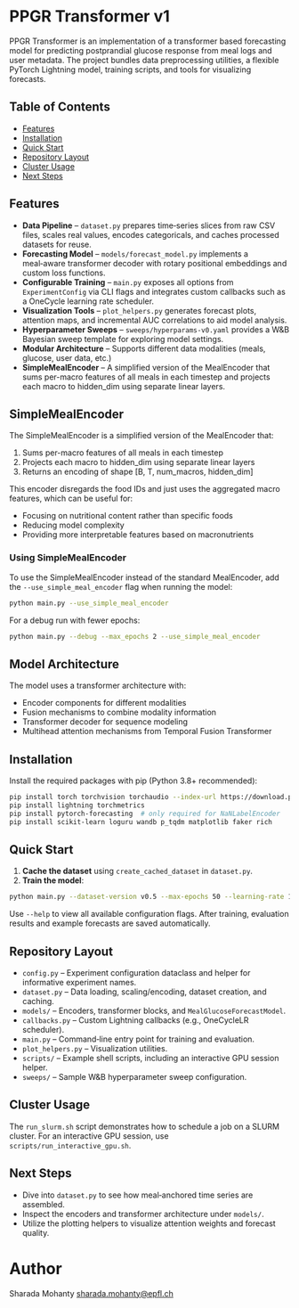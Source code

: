# PPGR Transformer v1

PPGR Transformer is an implementation of a transformer based forecasting model for predicting postprandial glucose response from meal logs and user metadata. The project bundles data preprocessing utilities, a flexible PyTorch Lightning model, training scripts, and tools for visualizing forecasts.

## Table of Contents
- [Features](#features)
- [Installation](#installation)
- [Quick Start](#quick-start)
- [Repository Layout](#repository-layout)
- [Cluster Usage](#cluster-usage)
- [Next Steps](#next-steps)

## Features
- **Data Pipeline** – `dataset.py` prepares time‑series slices from raw CSV files, scales real values, encodes categoricals, and caches processed datasets for reuse.
- **Forecasting Model** – `models/forecast_model.py` implements a meal‑aware transformer decoder with rotary positional embeddings and custom loss functions.
- **Configurable Training** – `main.py` exposes all options from `ExperimentConfig` via CLI flags and integrates custom callbacks such as a OneCycle learning rate scheduler.
- **Visualization Tools** – `plot_helpers.py` generates forecast plots, attention maps, and incremental AUC correlations to aid model analysis.
- **Hyperparameter Sweeps** – `sweeps/hyperparams-v0.yaml` provides a W&B Bayesian sweep template for exploring model settings.
- **Modular Architecture** – Supports different data modalities (meals, glucose, user data, etc.)
- **SimpleMealEncoder** – A simplified version of the MealEncoder that sums per-macro features of all meals in each timestep and projects each macro to hidden_dim using separate linear layers.

## SimpleMealEncoder

The SimpleMealEncoder is a simplified version of the MealEncoder that:

1. Sums per-macro features of all meals in each timestep
2. Projects each macro to hidden_dim using separate linear layers
3. Returns an encoding of shape [B, T, num_macros, hidden_dim]

This encoder disregards the food IDs and just uses the aggregated macro features, which can be useful for:
- Focusing on nutritional content rather than specific foods
- Reducing model complexity
- Providing more interpretable features based on macronutrients

### Using SimpleMealEncoder

To use the SimpleMealEncoder instead of the standard MealEncoder, add the `--use_simple_meal_encoder` flag when running the model:

```bash
python main.py --use_simple_meal_encoder
```

For a debug run with fewer epochs:

```bash
python main.py --debug --max_epochs 2 --use_simple_meal_encoder
```

## Model Architecture

The model uses a transformer architecture with:
- Encoder components for different modalities
- Fusion mechanisms to combine modality information
- Transformer decoder for sequence modeling
- Multihead attention mechanisms from Temporal Fusion Transformer

## Installation

Install the required packages with pip (Python 3.8+ recommended):

```bash
pip install torch torchvision torchaudio --index-url https://download.pytorch.org/whl/cu128
pip install lightning torchmetrics
pip install pytorch-forecasting  # only required for NaNLabelEncoder
pip install scikit-learn loguru wandb p_tqdm matplotlib faker rich
```

## Quick Start
1. **Cache the dataset** using `create_cached_dataset` in `dataset.py`.
2. **Train the model**:

```bash
python main.py --dataset-version v0.5 --max-epochs 50 --learning-rate 1e-3
```

Use `--help` to view all available configuration flags. After training, evaluation results and example forecasts are saved automatically.

## Repository Layout
- `config.py` – Experiment configuration dataclass and helper for informative experiment names.
- `dataset.py` – Data loading, scaling/encoding, dataset creation, and caching.
- `models/` – Encoders, transformer blocks, and `MealGlucoseForecastModel`.
- `callbacks.py` – Custom Lightning callbacks (e.g., OneCycleLR scheduler).
- `main.py` – Command‑line entry point for training and evaluation.
- `plot_helpers.py` – Visualization utilities.
- `scripts/` – Example shell scripts, including an interactive GPU session helper.
- `sweeps/` – Sample W&B hyperparameter sweep configuration.

## Cluster Usage
The `run_slurm.sh` script demonstrates how to schedule a job on a SLURM cluster. For an interactive GPU session, use `scripts/run_interactive_gpu.sh`.

## Next Steps
- Dive into `dataset.py` to see how meal‑anchored time series are assembled.
- Inspect the encoders and transformer architecture under `models/`.
- Utilize the plotting helpers to visualize attention weights and forecast quality.


# Author
Sharada Mohanty <sharada.mohanty@epfl.ch>